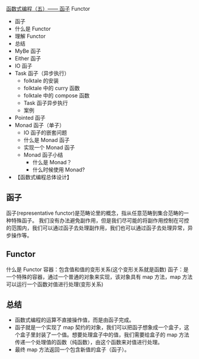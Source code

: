 [函数式编程（五）—— 函子](https://www.jianshu.com/p/f5ff293bcdd9)
Functor

- 函子
- 什么是 Functor
- 理解 Functor
- 总结
- MyBe 函子
- Either 函子
- IO 函子
- Task 函子（异步执行）
  - folktale 的安装
  - folktale 中的 curry 函数
  - folktale 中的 compose 函数
  - Task 函子异步执行
  - 案例
- Pointed 函子
- Monad 函子（单子）
  - IO 函子的嵌套问题
  - 什么是 Monad 函子
  - 实现一个 Monad 函子
  - Monad 函子小结
    - 什么是 Monad？
    - 什么时候使用 Monad?
- 【函数式编程总体设计】

## 函子

函子(representative functor)是范畴论里的概念，指从任意范畴到集合范畴的一种特殊函子。
我们没有办法避免副作用，但是我们尽可能的将副作用控制在可控的范围内，我们可以通过函子去处理副作用，我们也可以通过函子去处理异常，异步操作等。

## Functor

什么是 Functor
容器：包含值和值的变形关系(这个变形关系就是函数)
函子：是一个特殊的容器，通过一个普通的对象来实现，该对象具有 map 方法，map 方法可以运行一个函数对值进行处理(变形关系)

## 总结

- 函数式编程的运算不直接操作值，而是由函子完成。
- 函子就是一个实现了 map 契约的对象，我们可以把函子想象成一个盒子，这个盒子里封装了一个值。想要处理盒子中的值，我们需要给盒子的 map 方法传递一个处理值的函数（纯函数），由这个函数来对值进行处理。
- 最终 map 方法返回一个包含新值的盒子（函子）。
